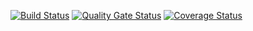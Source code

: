 [![Build Status](https://travis-ci.org/JenkaCool/gtest.svg?branch=master)](https://travis-ci.org/JenkaCool/test)
[![Quality Gate Status](https://sonarcloud.io/api/project_badges/measure?project=JenkaCool_Start_up&metric=alert_status)](https://sonarcloud.io/dashboard?id=JenkaCool_Start_up)
[![Coverage Status](https://coveralls.io/repos/JenkaCool/Start_up/badge.svg?branch=master)](https://coveralls.io/github/JenkaCool/test?branch=master)
